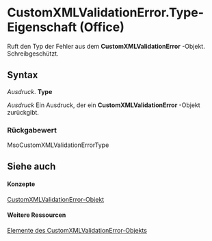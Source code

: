 
# CustomXMLValidationError.Type-Eigenschaft (Office)

Ruft den Typ der Fehler aus dem  **CustomXMLValidationError** -Objekt. Schreibgeschützt.


## Syntax

 _Ausdruck_. **Type**

 _Ausdruck_ Ein Ausdruck, der ein **CustomXMLValidationError** -Objekt zurückgibt.


### Rückgabewert

MsoCustomXMLValidationErrorType


## Siehe auch


#### Konzepte


[CustomXMLValidationError-Objekt](7f7ced9a-0878-9287-fe66-a7f0ffdc45b6.md)
#### Weitere Ressourcen


[Elemente des CustomXMLValidationError-Objekts](http://msdn.microsoft.com/library/b84777a9-ffea-f6e2-022e-aaeabfac49e0%28Office.15%29.aspx)